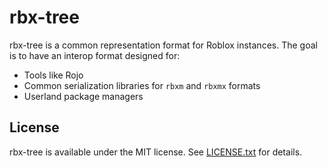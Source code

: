# rbx-tree
rbx-tree is a common representation format for Roblox instances. The goal is to have an interop format designed for:

- Tools like Rojo
- Common serialization libraries for `rbxm` and `rbxmx` formats
- Userland package managers

## License
rbx-tree is available under the MIT license. See [LICENSE.txt](LICENSE.txt) for details.